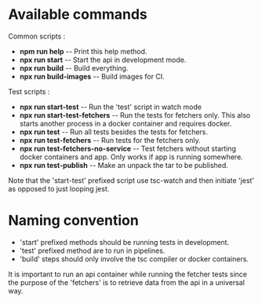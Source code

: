 # Available commands

Common scripts :
- **npm run help** -- Print this help method.
- **npx run start** -- Start the api in development mode.
- **npx run build** -- Build everything.
- **npx run build-images** -- Build images for CI.


Test scripts :
- **npx run start-test** -- Run the 'test' script in watch mode
- **npx run start-test-fetchers** -- Run the tests for fetchers only. This also starts another process in a docker container and requires docker.
- **npx run test** -- Run all tests besides the tests for fetchers.
- **npx run test-fetchers** -- Run tests for the fetchers only.
- **npx run test-fetchers-no-service** -- Test fetchers without starting docker containers and app. Only works if app is running somewhere. 
- **npx run test-publish** -- Make an unpack the tar to be published.

Note that the 'start-test' prefixed script use tsc-watch and then initiate 'jest' as opposed to just looping jest.

# Naming convention

- 'start' prefixed methods should be running tests in development.
- 'test' prefixed method are to run in pipelines.
- 'build' steps should only involve the tsc compiler or docker containers.

It is important to run an api container while running the fetcher tests since the purpose of the 'fetchers' is to retrieve data from the api in a universal way.
